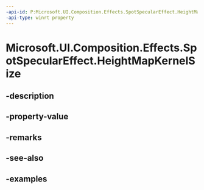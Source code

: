 ```yaml
---
-api-id: P:Microsoft.UI.Composition.Effects.SpotSpecularEffect.HeightMapKernelSize
-api-type: winrt property
---
```


# Microsoft.UI.Composition.Effects.SpotSpecularEffect.HeightMapKernelSize

<!--
public System.Numerics.Vector2 HeightMapKernelSize { get; set; }
-->


## -description

## -property-value

## -remarks

## -see-also

## -examples


